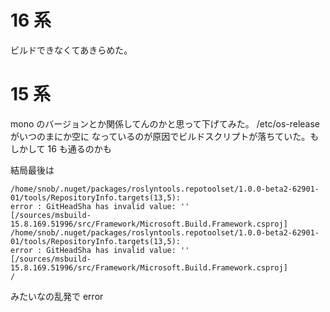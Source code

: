 # 16 系

ビルドできなくてあきらめた。

# 15 系

mono のバージョンとか関係してんのかと思って下げてみた。 /etc/os-release がいつのまにか空に
なっているのが原因でビルドスクリプトが落ちていた。もしかして 16 も通るのかも

結局最後は

```
/home/snob/.nuget/packages/roslyntools.repotoolset/1.0.0-beta2-62901-01/tools/RepositoryInfo.targets(13,5):
error : GitHeadSha has invalid value: ''
[/sources/msbuild-15.8.169.51996/src/Framework/Microsoft.Build.Framework.csproj]
/home/snob/.nuget/packages/roslyntools.repotoolset/1.0.0-beta2-62901-01/tools/RepositoryInfo.targets(13,5):
error : GitHeadSha has invalid value: ''
[/sources/msbuild-15.8.169.51996/src/Framework/Microsoft.Build.Framework.csproj]
/
```

みたいなの乱発で error

<!-- vim: set tw=90 filetype=markdown : -->
